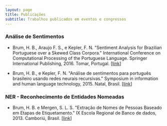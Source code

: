 ```yaml
---
layout: page
title: Publicações
subtitle: Trabalhos publicados em eventos e congressos
---
```


### Análise de Sentimentos

 - Brum, H. B., Araujo F. S., e Kepler, F. N. "Sentiment Analysis for Brazilian Portuguese over a Skewed Class Corpora." International Conference on Computational Processing of the Portuguese Language. Springer International Publishing, 2016. Tomar, Portugal. \[[link](http://www.lbd.dcc.ufmg.br/colecoes/tilic/2015/002.pdf)]

 - Brum, H. B., e Kepler, F. N. "Análise de sentimentos para português brasileiro usando redes neurais recursivas." Symposium in information and human language technology, 2015. Natal, Brasil. \[[link](http://link.springer.com/chapter/10.1007/978-3-319-41552-9_14)]

### NER - Reconhecimento de Entidades Nomeadas

 - Brum, H. B. e Mergen, S. L. S. "Extração de Nomes de Pessoas Baseado em Etapas de Etiquetamento." IX Escola Regional de Banco de dados, 2013. Camboriú, Brasil. \[[link](http://www.lbd.dcc.ufmg.br/colecoes/erbd/2013/003.pdf)]

